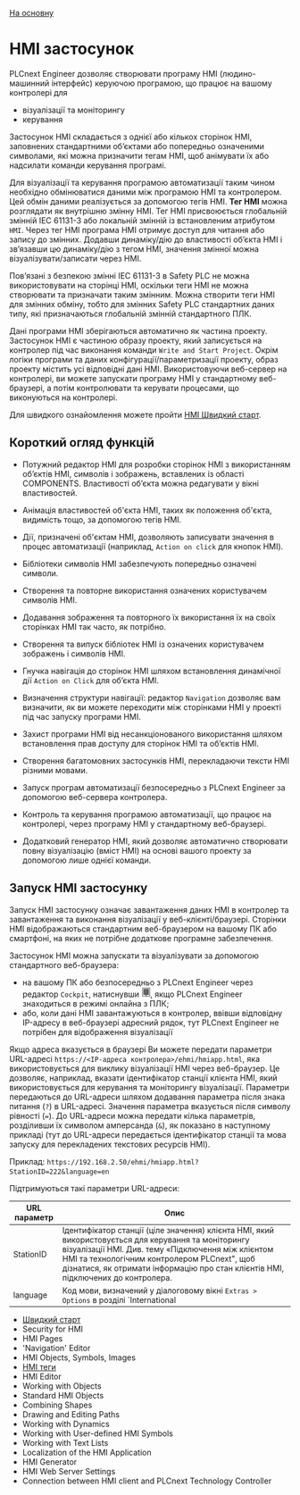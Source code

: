 [На основну](../README.md)

# HMI застосунок

PLCnext Engineer дозволяє створювати програму HMI (людино-машинний інтерфейс) керуючою програмою, що працює на вашому контролері для

- візуалізації та моніторингу
- керування

Застосунок HMI складається з однієї або кількох сторінок HMI, заповнених стандартними об’єктами або попередньо означеними символами, які можна призначити тегам HMI, щоб анімувати їх або надсилати команди керування програмі.

Для візуалізації та керування програмою автоматизації таким чином необхідно обмінюватися даними між програмою HMI та контролером. Цей обмін даними реалізується за допомогою тегів HMI. **Тег HMI** можна розглядати як внутрішню змінну HMI. Тег HMI присвоюється глобальній змінній IEC 61131-3 або локальній змінній із встановленим атрибутом `HMI`. Через тег HMI програма HMI отримує доступ для читання або запису до змінних. Додавши динаміку/дію до властивості об’єкта HMI і зв’язавши цю динаміку/дію з тегом HMI, значення змінної можна візуалізувати/записати через HMI.

Пов’язані з безпекою змінні IEC 61131-3 в Safety PLC не можна використовувати на сторінці HMI, оскільки теги HMI не можна створювати та призначати таким змінним. Можна створити теги HMI для змінних обміну, тобто для змінних Safety PLC стандартних даних типу, які призначаються глобальній змінній стандартного ПЛК.

Дані програми HMI зберігаються автоматично як частина проекту. Застосунок HMI є частиною образу проекту, який записується на контролер під час виконання команди `Write and Start Project`. Окрім логіки програми та даних конфігурації/параметризації проекту, образ проекту містить усі відповідні дані HMI. Використовуючи веб-сервер на контролері, ви можете запускати програму HMI у стандартному веб-браузері, а потім контролювати та керувати процесами, що виконуються на контролері.

Для швидкого ознайомлення можете пройти [HMI Швидкий старт](hmiquickstart.md).

## Короткий огляд функцій

- Потужний редактор HMI для розробки сторінок HMI з використанням об’єктів HMI, символів і зображень, вставлених із області COMPONENTS. Властивості об’єкта можна редагувати у вікні властивостей. 

- Анімація властивостей об'єкта HMI, таких як положення об'єкта, видимість тощо, за допомогою тегів HMI.
- Дії, призначені об'єктам HMI, дозволяють записувати значення в процес автоматизації (наприклад, `Action on click` для кнопок HMI).
- Бібліотеки символів HMI забезпечують попередньо означені символи.
- Створення та повторне використання означених користувачем символів HMI.
- Додавання зображення та повторного їх використання їх на своїх сторінках HMI так часто, як потрібно.
- Створення та випуск бібліотек HMI із означених користувачем зображень і символів HMI.
- Гнучка навігація до сторінок HMI шляхом встановлення динамічної дії `Action on Click`  для об’єкта HMI.
- Визначення структури навігації: редактор `Navigation` дозволяє вам визначити, як ви можете переходити між сторінками HMI у проекті під час запуску програми HMI.
- Захист програми HMI від несанкціонованого використання шляхом встановлення прав доступу для сторінок HMI та об’єктів HMI.

- Створення багатомовних застосунків HMI, перекладаючи тексти HMI різними мовами.
- Запуск програм автоматизації безпосередньо з PLCnext Engineer за допомогою веб-сервера контролера.
- Контроль та керування програмою автоматизації, що працює на контролері, через програму HMI у стандартному веб-браузері.
- Додатковий генератор HMI, який дозволяє автоматично створювати повну візуалізацію (вміст HMI) на основі вашого проекту за допомогою лише однієї команди.

## Запуск HMI застосунку

Запуск HMI застосунку означає завантаження даних HMI в контролер та завантаження та виконання візуалізації у веб-клієнті/браузері. Сторінки HMI відображаються стандартним веб-браузером на вашому ПК або смартфоні, на яких не потрібне додаткове програмне забезпечення. 

Застосунок HMI можна запускати та візуалізувати за допомогою стандартного веб-браузера:

- на вашому ПК або безпосередньо з PLCnext Engineer через редактор `Cockpit`, натиснувши ![img](media/ico_Start_WebBrowser.png), якщо  PLCnext Engineer знаходиться в режимі онлайна з ПЛК;
- або, коли дані HMI завантажуються в контролер, ввівши відповідну IP-адресу в веб-браузері адресний рядок, тут PLCnext Engineer не потрібен для відображення візуалізації

Якщо адреса вказується в браузері Ви можете передати параметри URL-адресі `https://<IP-адреса контролера>/ehmi/hmiapp.html`, яка використовується для виклику візуалізації HMI через веб-браузер. Це дозволяє, наприклад, вказати ідентифікатор станції клієнта HMI, який використовується для керування та моніторингу візуалізації. Параметри передаються до URL-адреси шляхом додавання параметра після знака питання (`?`) в URL-адресі. Значення параметра вказується після символу рівності (`=`). До URL-адреси можна передати кілька параметрів, розділивши їх символом амперсанда (`&`), як показано в наступному прикладі (тут до URL-адреси передається ідентифікатор станції та мова запуску для перекладених текстових ресурсів HMI).

Приклад: `https://192.168.2.50/ehmi/hmiapp.html?StationID=222&language=en`

Підтримуються такі параметри URL-адреси:

| URL параметр | Опис                                                         |
| ------------ | ------------------------------------------------------------ |
| StationID    | Ідентифікатор станції (ціле значення) клієнта HMI, який використовується для керування та моніторингу візуалізації HMI. Див. тему «Підключення між клієнтом HMI та технологічним контролером PLCnext", щоб дізнатися, як отримати інформацію про стан клієнтів HMI, підключених до контролера. |
| language     | Код мови, визначений у діалоговому вікні `Extras > Options` в розділі `International |Default Language Settings`  налаштувань мови за замовчуванням. Код мови (наприклад, `en`, `de` тощо) означує мову за замовчуванням клієнта HMI під час запуску візуалізації. |



- [Швидкий старт](hmiquickstart.md)
- Security for HMI
- HMI Pages
- 'Navigation' Editor
- HMI Objects, Symbols, Images
- [HMI теги](hmitags.md)
- HMI Editor
- Working with Objects
- Standard HMI Objects
- Combining Shapes
- Drawing and Editing Paths
- Working with Dynamics
- Working with User-defined HMI Symbols
- Working with Text Lists
- Localization of the HMI Application
- HMI Generator
- HMI Web Server Settings
- Connection between HMI client and PLCnext Technology Controller

